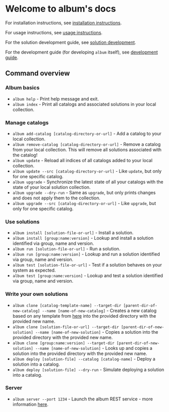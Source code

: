 # Welcome to album's docs

For installation instructions, see [installation instructions](installation-instructions).

For usage instructions, see [usage instructions](usage-instructions).

For the solution development guide, see [solution development](solution-development).

For the development guide (for developing `album` itself),
see [development guide](development-guide).

## Command overview

### Album basics
* `album help` - Print help message and exit.
* `album index` - Print all catalogs and associated solutions in your local collection.

### Manage catalogs
* `album add-catalog [catalog-directory-or-url]` - Add a catalog to your local collection.
* `album remove-catalog [catalog-directory-or-url]` - Remove a catalog from your local collection. This will remove all solutions associated with the catalog!
* `album update` - Reload all indices of all catalogs added to your local collection.
* `album update --src [catalog-directory-or-url]` - Like `update`, but only for one specific catalog.
* `album upgrade` - Synchronize the latest state of all your catalogs with the state of your local solution collection.
* `album upgrade --dry-run` - Same as `upgrade`, but only prints changes and does not apply them to the collection.
* `album upgrade --src [catalog-directory-or-url]` - Like `upgrade`, but only for one specific catalog.

### Use solutions
* `album install [solution-file-or-url]` - Install a solution.
* `album install [group:name:version]` - Lookup and install a solution identified via group, name and version.
* `album run [solution-file-or-url]` - Run a solution.
* `album run [group:name:version]` - Lookup and run a solution identified via group, name and version.
* `album test [solution-file-or-url]` - Test if a solution behaves on your system as expected.
* `album test [group:name:version]` - Lookup and test a solution identified via group, name and version.

### Write your own solutions
* `album clone [catalog-template-name] --target-dir [parent-dir-of-new-catalog] --name [name-of-new-catalog]` - Creates a new catalog based on any template from [here](https://gitlab.com/album-app/catalogs/templates) into the provided directory with the provided new name.
* `album clone [solution-file-or-url] --target-dir [parent-dir-of-new-solution] --name [name-of-new-solution]` - Copies a solution  into the provided directory with the provided new name.
* `album clone [group:name:version] --target-dir [parent-dir-of-new-solution] --name [name-of-new-solution]` - Looks up and copies a solution into the provided directory with the provided new name.
* `album deploy [solution-file] --catalog [catalog-name]` - Deploy a solution into a catalog.
* `album deploy [solution-file] --dry-run` - Simulate deploying a solution into a catalog.

### Server
* `album server --port 1234` - Launch the album REST service - more information [here](server).